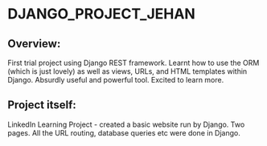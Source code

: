 <h1> DJANGO_PROJECT_JEHAN </h1>

<h2> Overview: </h1>
<p> First trial project using Django REST framework. Learnt how to use the ORM (which is just lovely) as well as views, URLs, and HTML templates within Django. Absurdly useful and powerful tool. Excited to learn more. </p>

<h2> Project itself:    </h2>
<p> LinkedIn Learning Project - created a basic website run by Django. Two pages. All the URL routing, database queries etc were done in Django. </p> 
